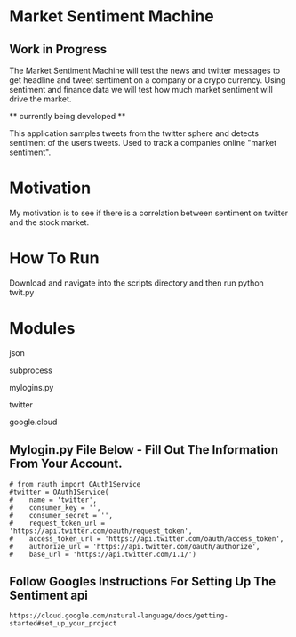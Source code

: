 # Market Sentiment Machine

## Work in Progress

The Market Sentiment Machine will test the news and twitter messages to get headline and tweet sentiment on a company or a crypo currency. Using sentiment and finance data we will test how much market sentiment will drive the market.  

** currently being developed **

This application samples tweets from the twitter sphere and detects sentiment of the users tweets. Used to track a companies online "market sentiment".

# Motivation

My motivation is to see if there is a correlation between sentiment on twitter and the stock market.

# How To Run

Download and navigate into the scripts directory and then run python twit.py

# Modules

json

subprocess

mylogins.py

twitter

google.cloud

## Mylogin.py File Below - Fill Out The Information From Your Account.

```
# from rauth import OAuth1Service
#twitter = OAuth1Service(
#    name = 'twitter',
#    consumer_key = '',
#    consumer_secret = '',
#    request_token_url = 'https://api.twitter.com/oauth/request_token',
#    access_token_url = 'https://api.twitter.com/oauth/access_token',
#    authorize_url = 'https://api.twitter.com/oauth/authorize',
#    base_url = 'https://api.twitter.com/1.1/')

```

## Follow Googles Instructions For Setting Up The Sentiment api

```
https://cloud.google.com/natural-language/docs/getting-started#set_up_your_project

```
